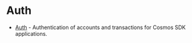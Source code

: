 <!--
order: 0
-->

# Auth

* [Auth](spec/README.md) - Authentication of accounts and transactions for Cosmos SDK applications.
